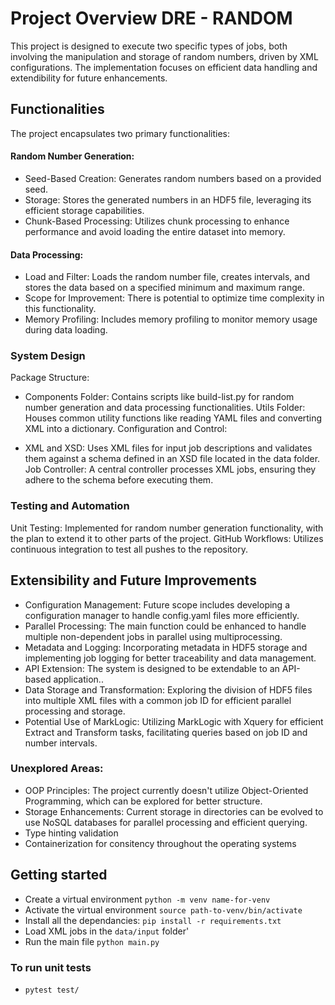 # Project Overview DRE - RANDOM
This project is designed to execute two specific types of jobs, both involving the manipulation and storage of random numbers, driven by XML configurations. The implementation focuses on efficient data handling and extendibility for future enhancements.

## Functionalities
The project encapsulates two primary functionalities:

#### Random Number Generation:

- Seed-Based Creation: Generates random numbers based on a provided seed.
- Storage: Stores the generated numbers in an HDF5 file, leveraging its efficient storage capabilities.
- Chunk-Based Processing: Utilizes chunk processing to enhance performance and avoid loading the entire dataset into memory.
#### Data Processing:

- Load and Filter: Loads the random number file, creates intervals, and stores the data based on a specified minimum and maximum range.
- Scope for Improvement: There is potential to optimize time complexity in this functionality.
- Memory Profiling: Includes memory profiling to monitor memory usage during data loading.

### System Design

Package Structure:

- Components Folder: Contains scripts like build-list.py for random number generation and data processing functionalities.
Utils Folder: Houses common utility functions like reading YAML files and converting XML into a dictionary.
Configuration and Control:

- XML and XSD: Uses XML files for input job descriptions and validates them against a schema defined in an XSD file located in the data folder.
Job Controller: A central controller processes XML jobs, ensuring they adhere to the schema before executing them.

### Testing and Automation
Unit Testing: Implemented for random number generation functionality, with the plan to extend it to other parts of the project.
GitHub Workflows: Utilizes continuous integration to test all pushes to the repository.

## Extensibility and Future Improvements
- Configuration Management: Future scope includes developing a configuration manager to handle config.yaml files more efficiently.
- Parallel Processing: The main function could be enhanced to handle multiple non-dependent jobs in parallel using multiprocessing.
- Metadata and Logging: Incorporating metadata in HDF5 storage and implementing job logging for better traceability and data management.
- API Extension: The system is designed to be extendable to an API-based application..
- Data Storage and Transformation: Exploring the division of HDF5 files into multiple XML files with a common job ID for efficient parallel processing and storage.
- Potential Use of MarkLogic: Utilizing MarkLogic with Xquery for efficient Extract and Transform tasks, facilitating queries based on job ID and number intervals.


### Unexplored Areas:
- OOP Principles: The project currently doesn't utilize Object-Oriented Programming, which can be explored for better structure.
- Storage Enhancements: Current storage in directories can be evolved to use NoSQL databases for parallel processing and efficient querying.
- Type hinting validation
- Containerization for consitency throughout the operating systems


## Getting started
- Create a virtual environment 
    `python -m venv name-for-venv`
- Activate the virtual environment
    `source path-to-venv/bin/activate`
- Install all the dependancies: 
        `pip install -r requirements.txt`
- Load XML jobs in the `data/input` folder'
- Run the main file
        `python main.py`

### To run unit tests

- `pytest test/`
